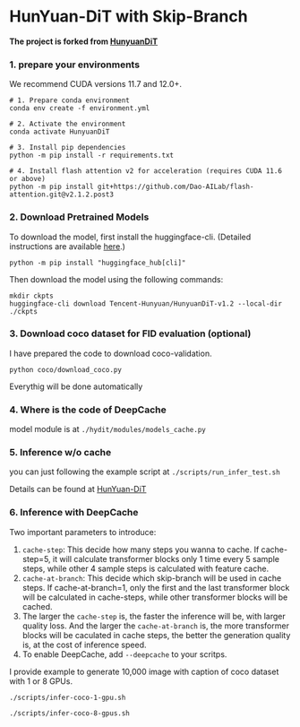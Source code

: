 # HunYuan-DiT with Skip-Branch

**The project is forked from [HunyuanDiT](https://github.com/tencent/HunyuanDiT)**

### 1. prepare your environments
We recommend CUDA versions 11.7 and 12.0+.

```shell
# 1. Prepare conda environment
conda env create -f environment.yml

# 2. Activate the environment
conda activate HunyuanDiT

# 3. Install pip dependencies
python -m pip install -r requirements.txt

# 4. Install flash attention v2 for acceleration (requires CUDA 11.6 or above)
python -m pip install git+https://github.com/Dao-AILab/flash-attention.git@v2.1.2.post3
```

### 2. Download Pretrained Models
To download the model, first install the huggingface-cli. (Detailed instructions are available [here](https://huggingface.co/docs/huggingface_hub/guides/cli).)

```shell
python -m pip install "huggingface_hub[cli]"
```

Then download the model using the following commands:

```shell
mkdir ckpts
huggingface-cli download Tencent-Hunyuan/HunyuanDiT-v1.2 --local-dir ./ckpts
```

### 3. Download coco dataset for FID evaluation (optional)

I have prepared the code to download coco-validation. 
```
python coco/download_coco.py
```
Everythig will be done automatically

### 4. Where is the code of DeepCache
model module is at 
`./hydit/modules/models_cache.py`

### 5. Inference w/o cache
you can just following the example script at `./scripts/run_infer_test.sh`

Details can be found at [HunYuan-DiT](https://github.com/Tencent/HunyuanDiT/blob/main/README.md)

### 6. Inference with DeepCache

Two important parameters to introduce:
1. `cache-step`: This decide how many steps you wanna to cache. If cache-step=5, it will calculate transformer blocks only 1 time every 5 sample steps, while other 4 sample steps is calculated with feature cache.
2. `cache-at-branch`: This decide which skip-branch will be used in cache steps. If cache-at-branch=1, only the first and the last transformer block will be calculated in cache-steps, while other transformer blocks will be cached. 
3. The larger the `cache-step` is, the faster the inference will be, with larger quality loss. And the larger the `cache-at-branch` is, the more transformer blocks will be caculated in cache steps, the better the generation quality is, at the cost of inference speed.
4. To enable DeepCache, add `--deepcache` to your scritps.

I provide example to generate 10,000 image with caption of coco dataset with 1 or 8 GPUs.

`./scripts/infer-coco-1-gpu.sh`

`./scripts/infer-coco-8-gpus.sh`